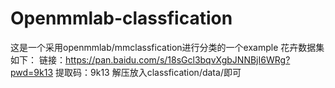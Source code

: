 # Openmmlab-classfication
这是一个采用openmmlab/mmclassfication进行分类的一个example
花卉数据集如下：
链接：https://pan.baidu.com/s/18sGcl3bqvXgbJNNBjI6WRg?pwd=9k13 
提取码：9k13 
解压放入classfication/data/即可
